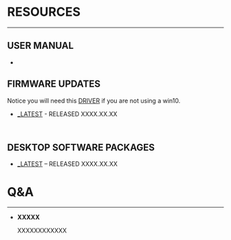# RESOURCES
---
## USER MANUAL

* []()

## FIRMWARE UPDATES

Notice you will need this [DRIVER]() if you are not using a win10.

- [_LATEST]() - RELEASED XXXX.XX.XX

```


```


## DESKTOP SOFTWARE PACKAGES

- [_LATEST]() – RELEASED XXXX.XX.XX

# Q&A
---

* **XXXXX**

    XXXXXXXXXXXX
